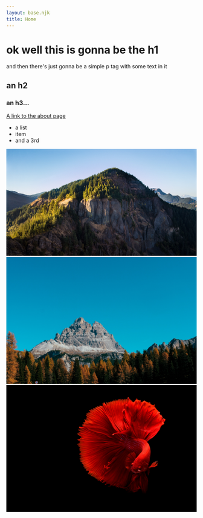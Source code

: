 ```yaml
---
layout: base.njk
title: Home
---
```


# ok well this is gonna be the h1

and then there's just gonna be a simple p tag with some text in it

## an h2

### an h3...

[A link to the about page](/about)

- a list
- item
- and a 3rd

![first iamge](/img/img1.jpg)
![2nd iamge](/img/img2.jpg)
![3rd iamge](/img/img3.jpg)
